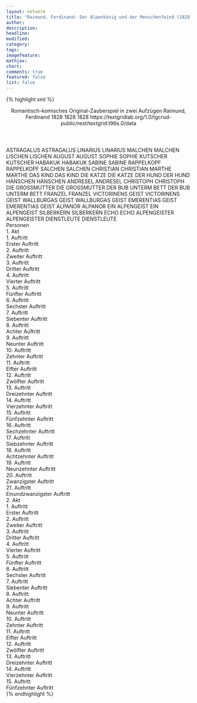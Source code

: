 ```yaml
---
layout: network
title: "Raimund, Ferdinand: Der Alpenkönig und der Menschenfeind (1828)"
author:
description:
headline:
modified:
category:
tags:
imagefeature: 
mathjax: 
chart: 
comments: true
featured: false
list: false
---
```

{% highlight xml %}
<?xml-model href="https://raw.githubusercontent.com/DLiNa/project/master/rules/lina.rnc"?><?xml-model href="https://raw.githubusercontent.com/DLiNa/project/master/rules/lina.sch"?>
<play xmlns="http://lina.digital">
  <header>
    <title>Der Alpenkönig und der Menschenfeind</title>
    <subtitle>Romantisch-komisches Original-Zauberspiel in zwei Aufzügen</subtitle>
    <genretitle/>
    <author>Raimund, Ferdinand</author>
    <date type="print">1828</date>
    <date type="premiere">1828</date>
    <date type="written" when="1828">1828</date>
    <source>https://textgridlab.org/1.0/tgcrud-public/rest/textgrid:t96s.0/data</source>
  </header>
  <personae>
    <character>
      <name>ASTRAGALUS</name>
      <alias xml:id="astragalus">
        <name>ASTRAGALUS</name>
      </alias>
    </character>
    <character>
      <name>LINARIUS</name>
      <alias xml:id="linarius">
        <name>LINARIUS</name>
      </alias>
    </character>
    <character>
      <name>MALCHEN</name>
      <alias xml:id="malchen">
        <name>MALCHEN</name>
      </alias>
    </character>
    <character>
      <name>LISCHEN</name>
      <alias xml:id="lischen">
        <name>LISCHEN</name>
      </alias>
    </character>
    <character>
      <name>AUGUST</name>
      <alias xml:id="august">
        <name>AUGUST</name>
      </alias>
    </character>
    <character>
      <name>SOPHIE</name>
      <alias xml:id="sophie">
        <name>SOPHIE</name>
      </alias>
    </character>
    <character>
      <name>KUTSCHER</name>
      <alias xml:id="kutscher">
        <name>KUTSCHER</name>
      </alias>
    </character>
    <character>
      <name>HABAKUK</name>
      <alias xml:id="habakuk">
        <name>HABAKUK</name>
      </alias>
    </character>
    <character>
      <name>SABINE</name>
      <alias xml:id="sabine">
        <name>SABINE</name>
      </alias>
    </character>
    <character>
      <name>RAPPELKOPF</name>
      <alias xml:id="rappelkopf">
        <name>RAPPELKOPF</name>
      </alias>
    </character>
    <character>
      <name>SALCHEN</name>
      <alias xml:id="salchen">
        <name>SALCHEN</name>
      </alias>
    </character>
    <character>
      <name>CHRISTIAN</name>
      <alias xml:id="christian">
        <name>CHRISTIAN</name>
      </alias>
    </character>
    <character>
      <name>MARTHE</name>
      <alias xml:id="marthe">
        <name>MARTHE</name>
      </alias>
    </character>
    <character>
      <name>DAS KIND</name>
      <alias xml:id="das_kind">
        <name>DAS KIND</name>
      </alias>
    </character>
    <character>
      <name>DIE KATZE</name>
      <alias xml:id="die_katze">
        <name>DIE KATZE</name>
      </alias>
    </character>
    <character>
      <name>DER HUND</name>
      <alias xml:id="der_hund">
        <name>DER HUND</name>
      </alias>
    </character>
    <character>
      <name>HÄNSCHEN</name>
      <alias xml:id="hänschen">
        <name>HÄNSCHEN</name>
      </alias>
    </character>
    <character>
      <name>ANDRESEL</name>
      <alias xml:id="andresel">
        <name>ANDRESEL</name>
      </alias>
    </character>
    <character>
      <name>CHRISTOPH</name>
      <alias xml:id="christoph">
        <name>CHRISTOPH</name>
      </alias>
    </character>
    <character>
      <name>DIE GROSSMUTTER</name>
      <alias xml:id="die_grossmutter">
        <name>DIE GROSSMUTTER</name>
      </alias>
    </character>
    <character>
      <name>DER BUB UNTERM BETT</name>
      <alias xml:id="der_bub_unterm_bett">
        <name>DER BUB UNTERM BETT</name>
      </alias>
    </character>
    <character>
      <name>FRANZEL</name>
      <alias xml:id="franzel">
        <name>FRANZEL</name>
      </alias>
    </character>
    <character>
      <name>VICTORINENS GEIST</name>
      <alias xml:id="victorinens_geist">
        <name>VICTORINENS GEIST</name>
      </alias>
    </character>
    <character>
      <name>WALLBURGAS GEIST</name>
      <alias xml:id="wallburgas_geist">
        <name>WALLBURGAS GEIST</name>
      </alias>
    </character>
    <character>
      <name>EMERENTIAS GEIST</name>
      <alias xml:id="emerentias_geist">
        <name>EMERENTIAS GEIST</name>
      </alias>
    </character>
    <character>
      <name>ALPANOR</name>
      <alias xml:id="alpanor">
        <name>ALPANOR</name>
      </alias>
    </character>
    <character>
      <name>EIN ALPENGEIST</name>
      <alias xml:id="ein_alpengeist">
        <name>EIN ALPENGEIST</name>
      </alias>
    </character>
    <character>
      <name>SILBERKERN</name>
      <alias xml:id="silberkern">
        <name>SILBERKERN</name>
      </alias>
    </character>
    <character>
      <name>ECHO</name>
      <alias xml:id="echo">
        <name>ECHO</name>
      </alias>
    </character>
    <character>
      <name>ALPENGEISTER</name>
      <alias xml:id="alpengeister">
        <name>ALPENGEISTER</name>
      </alias>
    </character>
    <character>
      <name>DIENSTLEUTE</name>
      <alias xml:id="dienstleute">
        <name>DIENSTLEUTE</name>
      </alias>
    </character>
  </personae>
  <text>
    <div>
      <head>Personen</head>
    </div>
    <div>
      <head>1. Akt</head>
      <div>
        <head>1. Auftritt</head>
        <div>
          <head>Erster Auftritt</head>
        </div>
      </div>
      <div>
        <head>2. Auftritt</head>
        <div>
          <head>Zweiter Auftritt</head>
          <sp who="#astragalus">
            <amount n="2" unit="speech_acts"/>
            <amount n="84" unit="words"/>
            <amount n="16" unit="lines"/>
            <amount n="469" unit="chars"/>
          </sp>
          <sp who="#linarius">
            <amount n="2" unit="speech_acts"/>
            <amount n="145" unit="words"/>
            <amount n="28" unit="lines"/>
            <amount n="815" unit="chars"/>
          </sp>
          <sp who="#alpengeister">
            <amount n="1" unit="speech_acts"/>
            <amount n="10" unit="words"/>
            <amount n="2" unit="lines"/>
            <amount n="56" unit="chars"/>
          </sp>
        </div>
      </div>
      <div>
        <head>3. Auftritt</head>
        <div>
          <head>Dritter Auftritt</head>
          <sp who="#astragalus">
            <amount n="1" unit="speech_acts"/>
            <amount n="262" unit="words"/>
            <amount n="47" unit="lines"/>
            <amount n="1430" unit="chars"/>
          </sp>
        </div>
      </div>
      <div>
        <head>4. Auftritt</head>
        <div>
          <head>Vierter Auftritt</head>
          <sp who="#malchen">
            <amount n="9" unit="speech_acts"/>
            <amount n="562" unit="words"/>
            <amount n="3" unit="lines"/>
            <amount n="3079" unit="chars"/>
          </sp>
          <sp who="#lischen">
            <amount n="8" unit="speech_acts"/>
            <amount n="367" unit="words"/>
            <amount n="2" unit="lines"/>
            <amount n="2109" unit="chars"/>
          </sp>
        </div>
      </div>
      <div>
        <head>5. Auftritt</head>
        <div>
          <head>Fünfter Auftritt</head>
          <sp who="#august">
            <amount n="16" unit="speech_acts"/>
            <amount n="444" unit="words"/>
            <amount n="31" unit="lines"/>
            <amount n="2404" unit="chars"/>
          </sp>
          <sp who="#malchen">
            <amount n="17" unit="speech_acts"/>
            <amount n="488" unit="words"/>
            <amount n="9" unit="lines"/>
            <amount n="2713" unit="chars"/>
          </sp>
          <sp who="#astragalus">
            <amount n="6" unit="speech_acts"/>
            <amount n="220" unit="words"/>
            <amount n="21" unit="lines"/>
            <amount n="1230" unit="chars"/>
          </sp>
        </div>
      </div>
      <div>
        <head>6. Auftritt</head>
        <div>
          <head>Sechster Auftritt</head>
          <sp who="#malchen">
            <amount n="3" unit="speech_acts"/>
            <amount n="101" unit="words"/>
            <amount n="1" unit="lines"/>
            <amount n="537" unit="chars"/>
          </sp>
          <sp who="#august">
            <amount n="3" unit="speech_acts"/>
            <amount n="51" unit="words"/>
            <amount n="2" unit="lines"/>
            <amount n="280" unit="chars"/>
          </sp>
        </div>
      </div>
      <div>
        <head>7. Auftritt</head>
        <div>
          <head>Siebenter Auftritt</head>
          <sp who="#sophie">
            <amount n="2" unit="speech_acts"/>
            <amount n="81" unit="words"/>
            <amount n="473" unit="chars"/>
          </sp>
          <sp who="#kutscher">
            <amount n="2" unit="speech_acts"/>
            <amount n="59" unit="words"/>
            <amount n="307" unit="chars"/>
          </sp>
        </div>
      </div>
      <div>
        <head>8. Auftritt</head>
        <div>
          <head>Achter Auftritt</head>
          <sp who="#sophie">
            <amount n="6" unit="speech_acts"/>
            <amount n="129" unit="words"/>
            <amount n="3" unit="lines"/>
            <amount n="721" unit="chars"/>
          </sp>
          <sp who="#habakuk">
            <amount n="8" unit="speech_acts"/>
            <amount n="216" unit="words"/>
            <amount n="5" unit="lines"/>
            <amount n="1147" unit="chars"/>
          </sp>
          <sp who="#sabine">
            <amount n="6" unit="speech_acts"/>
            <amount n="141" unit="words"/>
            <amount n="4" unit="lines"/>
            <amount n="667" unit="chars"/>
          </sp>
          <sp who="#kutscher">
            <amount n="4" unit="speech_acts"/>
            <amount n="67" unit="words"/>
            <amount n="3" unit="lines"/>
            <amount n="355" unit="chars"/>
          </sp>
          <sp who="#sophie #habakuk #sabine #kutscher">
            <amount n="4" unit="speech_acts"/>
            <amount n="27" unit="words"/>
            <amount n="4" unit="lines"/>
            <amount n="144" unit="chars"/>
          </sp>
        </div>
      </div>
      <div>
        <head>9. Auftritt</head>
        <div>
          <head>Neunter Auftritt</head>
          <sp who="#sophie">
            <amount n="4" unit="speech_acts"/>
            <amount n="71" unit="words"/>
            <amount n="3" unit="lines"/>
            <amount n="391" unit="chars"/>
          </sp>
          <sp who="#lischen">
            <amount n="3" unit="speech_acts"/>
            <amount n="65" unit="words"/>
            <amount n="2" unit="lines"/>
            <amount n="340" unit="chars"/>
          </sp>
        </div>
      </div>
      <div>
        <head>10. Auftritt</head>
        <div>
          <head>Zehnter Auftritt</head>
          <sp who="#lischen">
            <amount n="5" unit="speech_acts"/>
            <amount n="129" unit="words"/>
            <amount n="2" unit="lines"/>
            <amount n="727" unit="chars"/>
          </sp>
          <sp who="#habakuk">
            <amount n="5" unit="speech_acts"/>
            <amount n="157" unit="words"/>
            <amount n="1" unit="lines"/>
            <amount n="871" unit="chars"/>
          </sp>
        </div>
      </div>
      <div>
        <head>11. Auftritt</head>
        <div>
          <head>Elfter Auftritt</head>
          <sp who="#rappelkopf">
            <amount n="1" unit="speech_acts"/>
            <amount n="702" unit="words"/>
            <amount n="43" unit="lines"/>
            <amount n="3942" unit="chars"/>
          </sp>
        </div>
      </div>
      <div>
        <head>12. Auftritt</head>
        <div>
          <head>Zwölfter Auftritt</head>
          <sp who="#lischen">
            <amount n="17" unit="speech_acts"/>
            <amount n="178" unit="words"/>
            <amount n="15" unit="lines"/>
            <amount n="956" unit="chars"/>
          </sp>
          <sp who="#rappelkopf">
            <amount n="17" unit="speech_acts"/>
            <amount n="357" unit="words"/>
            <amount n="11" unit="lines"/>
            <amount n="1982" unit="chars"/>
          </sp>
        </div>
      </div>
      <div>
        <head>13. Auftritt</head>
        <div>
          <head>Dreizehnter Auftritt</head>
          <sp who="#sophie">
            <amount n="13" unit="speech_acts"/>
            <amount n="208" unit="words"/>
            <amount n="11" unit="lines"/>
            <amount n="1081" unit="chars"/>
          </sp>
          <sp who="#rappelkopf">
            <amount n="13" unit="speech_acts"/>
            <amount n="394" unit="words"/>
            <amount n="6" unit="lines"/>
            <amount n="2199" unit="chars"/>
          </sp>
        </div>
      </div>
      <div>
        <head>14. Auftritt</head>
        <div>
          <head>Vierzehnter Auftritt</head>
          <sp who="#habakuk">
            <amount n="16" unit="speech_acts"/>
            <amount n="221" unit="words"/>
            <amount n="13" unit="lines"/>
            <amount n="1167" unit="chars"/>
          </sp>
          <sp who="#rappelkopf">
            <amount n="16" unit="speech_acts"/>
            <amount n="477" unit="words"/>
            <amount n="62" unit="lines"/>
            <amount n="2616" unit="chars"/>
          </sp>
        </div>
      </div>
      <div>
        <head>15. Auftritt</head>
        <div>
          <head>Fünfzehnter Auftritt</head>
          <sp who="#salchen">
            <amount n="8" unit="speech_acts"/>
            <amount n="143" unit="words"/>
            <amount n="24" unit="lines"/>
            <amount n="712" unit="chars"/>
          </sp>
          <sp who="#hänschen #andresel #christoph">
            <amount n="4" unit="speech_acts"/>
            <amount n="32" unit="words"/>
            <amount n="6" unit="lines"/>
            <amount n="156" unit="chars"/>
          </sp>
          <sp who="#christian">
            <amount n="3" unit="speech_acts"/>
            <amount n="22" unit="words"/>
            <amount n="5" unit="lines"/>
            <amount n="141" unit="chars"/>
          </sp>
          <sp who="#marthe">
            <amount n="9" unit="speech_acts"/>
            <amount n="101" unit="words"/>
            <amount n="7" unit="lines"/>
            <amount n="559" unit="chars"/>
          </sp>
          <sp who="#das_kind">
            <amount n="4" unit="speech_acts"/>
            <amount n="8" unit="words"/>
            <amount n="4" unit="lines"/>
            <amount n="32" unit="chars"/>
          </sp>
          <sp who="#die_katze">
            <amount n="2" unit="speech_acts"/>
            <amount n="2" unit="words"/>
            <amount n="2" unit="lines"/>
            <amount n="10" unit="chars"/>
          </sp>
          <sp who="#der_hund">
            <amount n="3" unit="speech_acts"/>
            <amount n="6" unit="words"/>
            <amount n="3" unit="lines"/>
            <amount n="24" unit="chars"/>
          </sp>
          <sp who="#hänschen">
            <amount n="1" unit="speech_acts"/>
            <amount n="3" unit="words"/>
            <amount n="1" unit="lines"/>
            <amount n="15" unit="chars"/>
          </sp>
          <sp who="#andresel">
            <amount n="6" unit="speech_acts"/>
            <amount n="49" unit="words"/>
            <amount n="5" unit="lines"/>
            <amount n="262" unit="chars"/>
          </sp>
          <sp who="#christoph">
            <amount n="1" unit="speech_acts"/>
            <amount n="9" unit="words"/>
            <amount n="1" unit="lines"/>
            <amount n="45" unit="chars"/>
          </sp>
          <sp who="#hänschen #andresel #christoph">
            <amount n="1" unit="speech_acts"/>
            <amount n="7" unit="words"/>
            <amount n="1" unit="lines"/>
            <amount n="38" unit="chars"/>
          </sp>
          <sp who="#hänschen #andresel #christoph">
            <amount n="1" unit="speech_acts"/>
            <amount n="5" unit="words"/>
            <amount n="1" unit="lines"/>
            <amount n="19" unit="chars"/>
          </sp>
          <sp who="#die_grossmutter">
            <amount n="1" unit="speech_acts"/>
            <amount n="1" unit="words"/>
            <amount n="1" unit="lines"/>
            <amount n="5" unit="chars"/>
          </sp>
        </div>
      </div>
      <div>
        <head>16. Auftritt</head>
        <div>
          <head>Sechzehnter Auftritt</head>
          <sp who="#rappelkopf">
            <amount n="15" unit="speech_acts"/>
            <amount n="195" unit="words"/>
            <amount n="11" unit="lines"/>
            <amount n="1058" unit="chars"/>
          </sp>
          <sp who="#salchen">
            <amount n="13" unit="speech_acts"/>
            <amount n="160" unit="words"/>
            <amount n="13" unit="lines"/>
            <amount n="812" unit="chars"/>
          </sp>
          <sp who="#marthe">
            <amount n="16" unit="speech_acts"/>
            <amount n="335" unit="words"/>
            <amount n="9" unit="lines"/>
            <amount n="1700" unit="chars"/>
          </sp>
          <sp who="#christian">
            <amount n="4" unit="speech_acts"/>
            <amount n="42" unit="words"/>
            <amount n="3" unit="lines"/>
            <amount n="198" unit="chars"/>
          </sp>
          <sp who="#andresel">
            <amount n="8" unit="speech_acts"/>
            <amount n="78" unit="words"/>
            <amount n="8" unit="lines"/>
            <amount n="400" unit="chars"/>
          </sp>
          <sp who="#der_bub_unterm_bett">
            <amount n="1" unit="speech_acts"/>
            <amount n="3" unit="words"/>
            <amount n="1" unit="lines"/>
            <amount n="16" unit="chars"/>
          </sp>
          <sp who="#der_hund">
            <amount n="2" unit="speech_acts"/>
            <amount n="6" unit="words"/>
            <amount n="2" unit="lines"/>
            <amount n="25" unit="chars"/>
          </sp>
          <sp who="#marthe #salchen">
            <amount n="1" unit="speech_acts"/>
            <amount n="3" unit="words"/>
            <amount n="1" unit="lines"/>
            <amount n="15" unit="chars"/>
          </sp>
          <sp who="#hänschen #andresel #christoph">
            <amount n="1" unit="speech_acts"/>
            <amount n="9" unit="words"/>
            <amount n="1" unit="lines"/>
            <amount n="43" unit="chars"/>
          </sp>
          <sp who="#franzel">
            <amount n="2" unit="speech_acts"/>
            <amount n="23" unit="words"/>
            <amount n="2" unit="lines"/>
            <amount n="128" unit="chars"/>
          </sp>
          <sp who="#christoph">
            <amount n="1" unit="speech_acts"/>
            <amount n="7" unit="words"/>
            <amount n="1" unit="lines"/>
            <amount n="38" unit="chars"/>
          </sp>
          <sp who="#hänschen #andresel #christoph #salchen #marthe #franzel">
            <amount n="2" unit="speech_acts"/>
            <amount n="31" unit="words"/>
            <amount n="4" unit="lines"/>
            <amount n="132" unit="chars"/>
          </sp>
        </div>
      </div>
      <div>
        <head>17. Auftritt</head>
        <div>
          <head>Siebzehnter Auftritt</head>
          <sp who="#rappelkopf">
            <amount n="3" unit="speech_acts"/>
            <amount n="395" unit="words"/>
            <amount n="48" unit="lines"/>
            <amount n="2082" unit="chars"/>
          </sp>
          <sp who="#der_hund">
            <amount n="3" unit="speech_acts"/>
            <amount n="6" unit="words"/>
            <amount n="3" unit="lines"/>
            <amount n="24" unit="chars"/>
          </sp>
        </div>
      </div>
      <div>
        <head>18. Auftritt</head>
        <div>
          <head>Achtzehnter Auftritt</head>
          <sp who="#malchen">
            <amount n="6" unit="speech_acts"/>
            <amount n="79" unit="words"/>
            <amount n="5" unit="lines"/>
            <amount n="444" unit="chars"/>
          </sp>
          <sp who="#sophie">
            <amount n="11" unit="speech_acts"/>
            <amount n="243" unit="words"/>
            <amount n="5" unit="lines"/>
            <amount n="1338" unit="chars"/>
          </sp>
          <sp who="#august">
            <amount n="7" unit="speech_acts"/>
            <amount n="118" unit="words"/>
            <amount n="5" unit="lines"/>
            <amount n="635" unit="chars"/>
          </sp>
          <sp who="#lischen">
            <amount n="11" unit="speech_acts"/>
            <amount n="209" unit="words"/>
            <amount n="6" unit="lines"/>
            <amount n="1109" unit="chars"/>
          </sp>
          <sp who="#habakuk">
            <amount n="9" unit="speech_acts"/>
            <amount n="288" unit="words"/>
            <amount n="5" unit="lines"/>
            <amount n="1597" unit="chars"/>
          </sp>
          <sp who="#malchen #sophie #august #habakuk">
            <amount n="2" unit="speech_acts"/>
            <amount n="4" unit="words"/>
            <amount n="2" unit="lines"/>
            <amount n="18" unit="chars"/>
          </sp>
          <sp who="#august #malchen">
            <amount n="2" unit="speech_acts"/>
            <amount n="6" unit="words"/>
            <amount n="2" unit="lines"/>
            <amount n="25" unit="chars"/>
          </sp>
          <sp who="#astragalus">
            <amount n="2" unit="speech_acts"/>
            <amount n="150" unit="words"/>
            <amount n="17" unit="lines"/>
            <amount n="809" unit="chars"/>
          </sp>
        </div>
      </div>
      <div>
        <head>19. Auftritt</head>
        <div>
          <head>Neunzehnter Auftritt</head>
          <sp who="#habakuk">
            <amount n="3" unit="speech_acts"/>
            <amount n="51" unit="words"/>
            <amount n="2" unit="lines"/>
            <amount n="292" unit="chars"/>
          </sp>
          <sp who="#lischen">
            <amount n="3" unit="speech_acts"/>
            <amount n="298" unit="words"/>
            <amount n="34" unit="lines"/>
            <amount n="1587" unit="chars"/>
          </sp>
        </div>
      </div>
      <div>
        <head>20. Auftritt</head>
        <div>
          <head>Zwanzigster Auftritt</head>
          <sp who="#rappelkopf">
            <amount n="2" unit="speech_acts"/>
            <amount n="321" unit="words"/>
            <amount n="1792" unit="chars"/>
          </sp>
        </div>
      </div>
      <div>
        <head>21. Auftritt</head>
        <div>
          <head>Einundzwanzigster Auftritt</head>
          <sp who="#astragalus">
            <amount n="20" unit="speech_acts"/>
            <amount n="598" unit="words"/>
            <amount n="36" unit="lines"/>
            <amount n="3238" unit="chars"/>
          </sp>
          <sp who="#rappelkopf">
            <amount n="22" unit="speech_acts"/>
            <amount n="756" unit="words"/>
            <amount n="8" unit="lines"/>
            <amount n="4086" unit="chars"/>
          </sp>
          <sp who="#victorinens_geist">
            <amount n="1" unit="speech_acts"/>
            <amount n="35" unit="words"/>
            <amount n="4" unit="lines"/>
            <amount n="178" unit="chars"/>
          </sp>
          <sp who="#wallburgas_geist">
            <amount n="1" unit="speech_acts"/>
            <amount n="49" unit="words"/>
            <amount n="5" unit="lines"/>
            <amount n="245" unit="chars"/>
          </sp>
          <sp who="#emerentias_geist">
            <amount n="1" unit="speech_acts"/>
            <amount n="35" unit="words"/>
            <amount n="5" unit="lines"/>
            <amount n="185" unit="chars"/>
          </sp>
        </div>
      </div>
    </div>
    <div>
      <head>2. Akt</head>
      <div>
        <head>1. Auftritt</head>
        <div>
          <head>Erster Auftritt</head>
          <sp who="#astragalus">
            <amount n="12" unit="speech_acts"/>
            <amount n="467" unit="words"/>
            <amount n="17" unit="lines"/>
            <amount n="2646" unit="chars"/>
          </sp>
          <sp who="#alpanor">
            <amount n="3" unit="speech_acts"/>
            <amount n="109" unit="words"/>
            <amount n="14" unit="lines"/>
            <amount n="614" unit="chars"/>
          </sp>
          <sp who="#ein_alpengeist">
            <amount n="1" unit="speech_acts"/>
            <amount n="6" unit="words"/>
            <amount n="1" unit="lines"/>
            <amount n="34" unit="chars"/>
          </sp>
          <sp who="#rappelkopf">
            <amount n="10" unit="speech_acts"/>
            <amount n="286" unit="words"/>
            <amount n="5" unit="lines"/>
            <amount n="1584" unit="chars"/>
          </sp>
        </div>
      </div>
      <div>
        <head>2. Auftritt</head>
        <div>
          <head>Zweiter Auftritt</head>
          <sp who="#silberkern">
            <amount n="7" unit="speech_acts"/>
            <amount n="178" unit="words"/>
            <amount n="3" unit="lines"/>
            <amount n="1011" unit="chars"/>
          </sp>
          <sp who="#linarius">
            <amount n="4" unit="speech_acts"/>
            <amount n="153" unit="words"/>
            <amount n="2" unit="lines"/>
            <amount n="837" unit="chars"/>
          </sp>
          <sp who="#echo">
            <amount n="1" unit="speech_acts"/>
            <amount n="9" unit="words"/>
            <amount n="1" unit="lines"/>
            <amount n="50" unit="chars"/>
          </sp>
          <sp who="#alpengeister #ein_alpengeist">
            <amount n="1" unit="speech_acts"/>
            <amount n="1" unit="words"/>
            <amount n="1" unit="lines"/>
            <amount n="11" unit="chars"/>
          </sp>
        </div>
      </div>
      <div>
        <head>3. Auftritt</head>
        <div>
          <head>Dritter Auftritt</head>
          <sp who="#sophie">
            <amount n="2" unit="speech_acts"/>
            <amount n="20" unit="words"/>
            <amount n="2" unit="lines"/>
            <amount n="93" unit="chars"/>
          </sp>
          <sp who="#dienstleute">
            <amount n="1" unit="speech_acts"/>
            <amount n="11" unit="words"/>
            <amount n="1" unit="lines"/>
            <amount n="53" unit="chars"/>
          </sp>
        </div>
      </div>
      <div>
        <head>4. Auftritt</head>
        <div>
          <head>Vierter Auftritt</head>
          <sp who="#sophie">
            <amount n="26" unit="speech_acts"/>
            <amount n="339" unit="words"/>
            <amount n="21" unit="lines"/>
            <amount n="1827" unit="chars"/>
          </sp>
          <sp who="#rappelkopf">
            <amount n="26" unit="speech_acts"/>
            <amount n="353" unit="words"/>
            <amount n="19" unit="lines"/>
            <amount n="1991" unit="chars"/>
          </sp>
        </div>
      </div>
      <div>
        <head>5. Auftritt</head>
        <div>
          <head>Fünfter Auftritt</head>
          <sp who="#malchen">
            <amount n="11" unit="speech_acts"/>
            <amount n="109" unit="words"/>
            <amount n="9" unit="lines"/>
            <amount n="616" unit="chars"/>
          </sp>
          <sp who="#rappelkopf">
            <amount n="19" unit="speech_acts"/>
            <amount n="435" unit="words"/>
            <amount n="13" unit="lines"/>
            <amount n="2299" unit="chars"/>
          </sp>
          <sp who="#august">
            <amount n="9" unit="speech_acts"/>
            <amount n="127" unit="words"/>
            <amount n="8" unit="lines"/>
            <amount n="716" unit="chars"/>
          </sp>
          <sp who="#sophie">
            <amount n="4" unit="speech_acts"/>
            <amount n="62" unit="words"/>
            <amount n="3" unit="lines"/>
            <amount n="386" unit="chars"/>
          </sp>
        </div>
      </div>
      <div>
        <head>6. Auftritt</head>
        <div>
          <head>Sechster Auftritt</head>
          <sp who="#rappelkopf">
            <amount n="15" unit="speech_acts"/>
            <amount n="353" unit="words"/>
            <amount n="7" unit="lines"/>
            <amount n="1867" unit="chars"/>
          </sp>
          <sp who="#habakuk">
            <amount n="14" unit="speech_acts"/>
            <amount n="313" unit="words"/>
            <amount n="9" unit="lines"/>
            <amount n="1657" unit="chars"/>
          </sp>
        </div>
      </div>
      <div>
        <head>7. Auftritt</head>
        <div>
          <head>Siebenter Auftritt</head>
          <sp who="#lischen">
            <amount n="11" unit="speech_acts"/>
            <amount n="335" unit="words"/>
            <amount n="32" unit="lines"/>
            <amount n="1822" unit="chars"/>
          </sp>
          <sp who="#rappelkopf">
            <amount n="11" unit="speech_acts"/>
            <amount n="157" unit="words"/>
            <amount n="9" unit="lines"/>
            <amount n="830" unit="chars"/>
          </sp>
        </div>
      </div>
      <div>
        <head>8. Auftritt</head>
        <div>
          <head>Achter Auftritt</head>
          <sp who="#sophie">
            <amount n="2" unit="speech_acts"/>
            <amount n="5" unit="words"/>
            <amount n="2" unit="lines"/>
            <amount n="27" unit="chars"/>
          </sp>
          <sp who="#rappelkopf">
            <amount n="3" unit="speech_acts"/>
            <amount n="38" unit="words"/>
            <amount n="2" unit="lines"/>
            <amount n="204" unit="chars"/>
          </sp>
          <sp who="#lischen">
            <amount n="1" unit="speech_acts"/>
            <amount n="4" unit="words"/>
            <amount n="1" unit="lines"/>
            <amount n="16" unit="chars"/>
          </sp>
          <sp who="#astragalus">
            <amount n="1" unit="speech_acts"/>
            <amount n="6" unit="words"/>
            <amount n="1" unit="lines"/>
            <amount n="33" unit="chars"/>
          </sp>
        </div>
      </div>
      <div>
        <head>9. Auftritt</head>
        <div>
          <head>Neunter Auftritt</head>
          <sp who="#astragalus">
            <amount n="14" unit="speech_acts"/>
            <amount n="119" unit="words"/>
            <amount n="12" unit="lines"/>
            <amount n="641" unit="chars"/>
          </sp>
          <sp who="#rappelkopf">
            <amount n="14" unit="speech_acts"/>
            <amount n="143" unit="words"/>
            <amount n="13" unit="lines"/>
            <amount n="737" unit="chars"/>
          </sp>
          <sp who="#sophie">
            <amount n="2" unit="speech_acts"/>
            <amount n="23" unit="words"/>
            <amount n="2" unit="lines"/>
            <amount n="120" unit="chars"/>
          </sp>
          <sp who="#lischen">
            <amount n="4" unit="speech_acts"/>
            <amount n="33" unit="words"/>
            <amount n="4" unit="lines"/>
            <amount n="170" unit="chars"/>
          </sp>
        </div>
      </div>
      <div>
        <head>10. Auftritt</head>
        <div>
          <head>Zehnter Auftritt</head>
          <sp who="#habakuk">
            <amount n="8" unit="speech_acts"/>
            <amount n="79" unit="words"/>
            <amount n="7" unit="lines"/>
            <amount n="404" unit="chars"/>
          </sp>
          <sp who="#astragalus">
            <amount n="25" unit="speech_acts"/>
            <amount n="465" unit="words"/>
            <amount n="16" unit="lines"/>
            <amount n="2504" unit="chars"/>
          </sp>
          <sp who="#rappelkopf">
            <amount n="23" unit="speech_acts"/>
            <amount n="328" unit="words"/>
            <amount n="19" unit="lines"/>
            <amount n="1741" unit="chars"/>
          </sp>
          <sp who="#august">
            <amount n="4" unit="speech_acts"/>
            <amount n="124" unit="words"/>
            <amount n="2" unit="lines"/>
            <amount n="747" unit="chars"/>
          </sp>
        </div>
      </div>
      <div>
        <head>11. Auftritt</head>
        <div>
          <head>Elfter Auftritt</head>
          <sp who="#rappelkopf">
            <amount n="6" unit="speech_acts"/>
            <amount n="113" unit="words"/>
            <amount n="3" unit="lines"/>
            <amount n="620" unit="chars"/>
          </sp>
          <sp who="#august">
            <amount n="5" unit="speech_acts"/>
            <amount n="60" unit="words"/>
            <amount n="4" unit="lines"/>
            <amount n="321" unit="chars"/>
          </sp>
        </div>
      </div>
      <div>
        <head>12. Auftritt</head>
        <div>
          <head>Zwölfter Auftritt</head>
          <sp who="#habakuk">
            <amount n="13" unit="speech_acts"/>
            <amount n="315" unit="words"/>
            <amount n="6" unit="lines"/>
            <amount n="1720" unit="chars"/>
          </sp>
          <sp who="#rappelkopf">
            <amount n="13" unit="speech_acts"/>
            <amount n="373" unit="words"/>
            <amount n="33" unit="lines"/>
            <amount n="1875" unit="chars"/>
          </sp>
        </div>
      </div>
      <div>
        <head>13. Auftritt</head>
        <div>
          <head>Dreizehnter Auftritt</head>
          <sp who="#sophie">
            <amount n="6" unit="speech_acts"/>
            <amount n="52" unit="words"/>
            <amount n="6" unit="lines"/>
            <amount n="281" unit="chars"/>
          </sp>
          <sp who="#rappelkopf">
            <amount n="9" unit="speech_acts"/>
            <amount n="104" unit="words"/>
            <amount n="7" unit="lines"/>
            <amount n="527" unit="chars"/>
          </sp>
          <sp who="#malchen">
            <amount n="4" unit="speech_acts"/>
            <amount n="20" unit="words"/>
            <amount n="4" unit="lines"/>
            <amount n="112" unit="chars"/>
          </sp>
          <sp who="#lischen">
            <amount n="6" unit="speech_acts"/>
            <amount n="54" unit="words"/>
            <amount n="5" unit="lines"/>
            <amount n="277" unit="chars"/>
          </sp>
          <sp who="#astragalus">
            <amount n="1" unit="speech_acts"/>
            <amount n="3" unit="words"/>
            <amount n="1" unit="lines"/>
            <amount n="25" unit="chars"/>
          </sp>
          <sp who="#sophie #malchen #lischen">
            <amount n="1" unit="speech_acts"/>
            <amount n="4" unit="words"/>
            <amount n="1" unit="lines"/>
            <amount n="17" unit="chars"/>
          </sp>
        </div>
      </div>
      <div>
        <head>14. Auftritt</head>
        <div>
          <head>Vierzehnter Auftritt</head>
          <sp who="#astragalus">
            <amount n="30" unit="speech_acts"/>
            <amount n="411" unit="words"/>
            <amount n="22" unit="lines"/>
            <amount n="2175" unit="chars"/>
          </sp>
          <sp who="#sophie">
            <amount n="9" unit="speech_acts"/>
            <amount n="63" unit="words"/>
            <amount n="9" unit="lines"/>
            <amount n="320" unit="chars"/>
          </sp>
          <sp who="#malchen">
            <amount n="8" unit="speech_acts"/>
            <amount n="38" unit="words"/>
            <amount n="8" unit="lines"/>
            <amount n="214" unit="chars"/>
          </sp>
          <sp who="#rappelkopf">
            <amount n="30" unit="speech_acts"/>
            <amount n="534" unit="words"/>
            <amount n="22" unit="lines"/>
            <amount n="2894" unit="chars"/>
          </sp>
          <sp who="#lischen">
            <amount n="3" unit="speech_acts"/>
            <amount n="30" unit="words"/>
            <amount n="2" unit="lines"/>
            <amount n="123" unit="chars"/>
          </sp>
          <sp who="#habakuk">
            <amount n="2" unit="speech_acts"/>
            <amount n="8" unit="words"/>
            <amount n="2" unit="lines"/>
            <amount n="42" unit="chars"/>
          </sp>
          <sp who="#astragalus #sophie #malchen #rappelkopf #lischen #habakuk">
            <amount n="1" unit="speech_acts"/>
            <amount n="2" unit="words"/>
            <amount n="1" unit="lines"/>
            <amount n="15" unit="chars"/>
          </sp>
          <sp who="#astragalus #sophie #malchen #rappelkopf #lischen #habakuk">
            <amount n="1" unit="speech_acts"/>
            <amount n="3" unit="words"/>
            <amount n="1" unit="lines"/>
            <amount n="14" unit="chars"/>
          </sp>
        </div>
      </div>
      <div>
        <head>15. Auftritt</head>
        <div>
          <head>Fünfzehnter Auftritt</head>
          <sp who="#rappelkopf">
            <amount n="11" unit="speech_acts"/>
            <amount n="455" unit="words"/>
            <amount n="24" unit="lines"/>
            <amount n="2487" unit="chars"/>
          </sp>
          <sp who="#astragalus">
            <amount n="4" unit="speech_acts"/>
            <amount n="97" unit="words"/>
            <amount n="10" unit="lines"/>
            <amount n="572" unit="chars"/>
          </sp>
          <sp who="#sophie">
            <amount n="1" unit="speech_acts"/>
            <amount n="5" unit="words"/>
            <amount n="1" unit="lines"/>
            <amount n="27" unit="chars"/>
          </sp>
          <sp who="#malchen">
            <amount n="1" unit="speech_acts"/>
            <amount n="4" unit="words"/>
            <amount n="1" unit="lines"/>
            <amount n="24" unit="chars"/>
          </sp>
          <sp who="#linarius">
            <amount n="1" unit="speech_acts"/>
            <amount n="16" unit="words"/>
            <amount n="1" unit="lines"/>
            <amount n="95" unit="chars"/>
          </sp>
          <sp who="#silberkern">
            <amount n="4" unit="speech_acts"/>
            <amount n="68" unit="words"/>
            <amount n="3" unit="lines"/>
            <amount n="392" unit="chars"/>
          </sp>
          <sp who="#august #malchen">
            <amount n="2" unit="speech_acts"/>
            <amount n="6" unit="words"/>
            <amount n="2" unit="lines"/>
            <amount n="37" unit="chars"/>
          </sp>
        </div>
      </div>
    </div>
  </text>
</play>
{% endhighlight %}